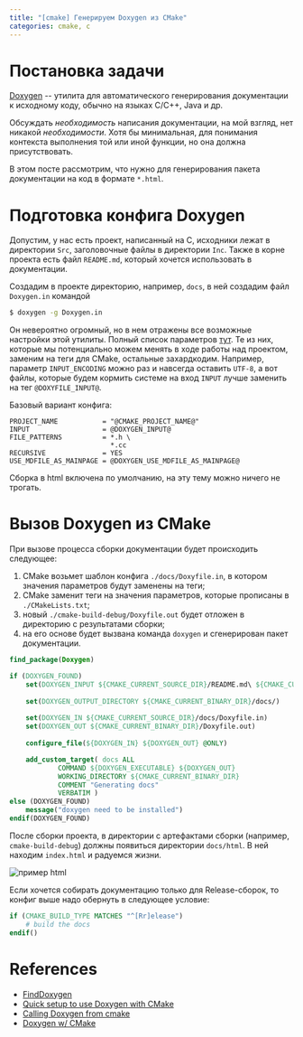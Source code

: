 ```yaml
---
title: "[cmake] Генерируем Doxygen из CMake"
categories: cmake, c
---
```


# Постановка задачи

[Doxygen](http://www.doxygen.nl/) -- утилита для автоматического генерирования документации к исходному коду, обычно на языках C/C++, Java и др.

Обсуждать _необходимость_ написания документации, на мой взгляд, нет никакой _необходимости_.
Хотя бы минимальная, для понимания контекста выполнения той или иной функции, но она должна присутствовать.

В этом посте рассмотрим, что нужно для генерирования пакета документации на код в формате `*.html`.

# Подготовка конфига Doxygen

Допустим, у нас есть проект, написанный на C, исходники лежат в директории `Src`, заголовочные файлы в директории `Inc`.
Также в корне проекта есть файл `README.md`, который хочется использовать в документации.

Создадим в проекте директорию, например, `docs`, в ней создадим файл `Doxygen.in` командой

```bash
$ doxygen -g Doxygen.in
```

Он невероятно огромный, но в нем отражены все возможные настройки этой утилиты.
Полный список параметров [тут](http://www.doxygen.nl/manual/config.html).
Те из них, которые мы потенциально можем менять в ходе работы над проектом, заменим на теги для CMake, остальные захардкодим.
Например, параметр `INPUT_ENCODING` можно раз и навсегда оставить `UTF-8`, а вот файлы, которые будем кормить системе на вход `INPUT` лучше заменить на тег `@DOXYFILE_INPUT@`.

Базовый вариант конфига:

```doxyfile
PROJECT_NAME           = "@CMAKE_PROJECT_NAME@"
INPUT                  = @DOXYGEN_INPUT@
FILE_PATTERNS          = *.h \
                         *.cc
RECURSIVE              = YES
USE_MDFILE_AS_MAINPAGE = @DOXYGEN_USE_MDFILE_AS_MAINPAGE@
```

Сборка в html включена по умолчанию, на эту тему можно ничего не трогать.

# Вызов Doxygen из CMake

При вызове процесса сборки документации будет происходить следующее:

1. CMake возьмет шаблон конфига `./docs/Doxyfile.in`, в котором значения параметров будут заменены на теги;
2. CMake заменит теги на значения параметров, которые прописаны в `./CMakeLists.txt`;
3. новый `./cmake-build-debug/Doxyfile.out` будет отложен в директорию с результатами сборки;
4. на его основе будет вызвана команда `doxygen` и сгенерирован пакет документации.

```cmake
find_package(Doxygen)

if (DOXYGEN_FOUND)
    set(DOXYGEN_INPUT ${CMAKE_CURRENT_SOURCE_DIR}/README.md\ ${CMAKE_CURRENT_SOURCE_DIR}/Src\ ${CMAKE_CURRENT_SOURCE_DIR}/Inc)
    
    set(DOXYGEN_OUTPUT_DIRECTORY ${CMAKE_CURRENT_BINARY_DIR}/docs/)
    
    set(DOXYGEN_IN ${CMAKE_CURRENT_SOURCE_DIR}/docs/Doxyfile.in)
    set(DOXYGEN_OUT ${CMAKE_CURRENT_BINARY_DIR}/Doxyfile.out)
    
    configure_file(${DOXYGEN_IN} ${DOXYGEN_OUT} @ONLY)

    add_custom_target( docs ALL
            COMMAND ${DOXYGEN_EXECUTABLE} ${DOXYGEN_OUT}
            WORKING_DIRECTORY ${CMAKE_CURRENT_BINARY_DIR}
            COMMENT "Generating docs"
            VERBATIM )
else (DOXYGEN_FOUND)
    message("doxygen need to be installed")
endif(DOXYGEN_FOUND)
```

После сборки проекта, в директории с артефактами сборки (например, `cmake-build-debug`) должны появиться директории `docs/html`.
В ней находим `index.html` и радуемся жизни.

![пример html](https://i.ibb.co/hmLCk2W/image.png)

Если хочется собирать документацию только для Release-сборок, то конфиг выше надо обернуть в следующее условие:

```cmake
if (CMAKE_BUILD_TYPE MATCHES "^[Rr]elease")
    # build the docs
endif()
```

# References

- [FindDoxygen](https://cmake.org/cmake/help/latest/module/FindDoxygen.html)
- [Quick setup to use Doxygen with CMake](https://vicrucann.github.io/tutorials/quick-cmake-doxygen/)
- [Calling Doxygen from cmake](https://p5r.uk/blog/2014/cmake-doxygen.html)
- [Doxygen w/ CMake](https://aliceo2group.github.io/advanced/doxygen.html)
